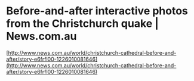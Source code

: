 <!--
id: 3448453524
link: http://tumblr.atmos.org/post/3448453524/before-and-after-interactive-photos-from-the
slug: before-and-after-interactive-photos-from-the
date: Tue Feb 22 2011 11:36:24 GMT-0800 (PST)
publish: 2011-02-022
tags: 
title: Before-and-after interactive photos from the Christchurch quake | News.com.au
-->


Before-and-after interactive photos from the Christchurch quake | News.com.au
=============================================================================

[http://www.news.com.au/world/christchurch-cathedral-before-and-after/story-e6frfl00-1226010081646](http://www.news.com.au/world/christchurch-cathedral-before-and-after/story-e6frfl00-1226010081646)

